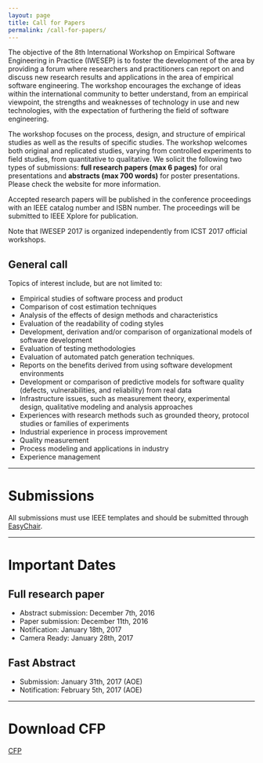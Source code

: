```yaml
---
layout: page
title: Call for Papers
permalink: /call-for-papers/
---
```


The objective of the 8th International Workshop on Empirical Software
Engineering in Practice (IWESEP) is to foster the development of the area by
providing a forum where researchers and practitioners can report on and discuss
new research results and applications in the area of empirical software
engineering. The workshop encourages the exchange of ideas within the
international community to better understand, from an empirical viewpoint, the
strengths and weaknesses of technology in use and new technologies, with the
expectation of furthering the field of software engineering.

The workshop focuses on the process, design, and structure of empirical studies
as well as the results of specific studies. The workshop welcomes both original
and replicated studies, varying from controlled experiments to field studies,
from quantitative to qualitative. We solicit the following two types of
submissions: **full research papers (max 6 pages)** for oral presentations and
**abstracts (max 700 words)** for poster presentations. Please check the website for
more information.

Accepted research papers will be published in the conference proceedings with an IEEE catalog number and ISBN number. 
The proceedings will be submitted to IEEE Xplore for publication.

Note that IWESEP 2017 is organized independently from ICST 2017 official workshops.

## General call

Topics of interest include, but are not limited to:

* Empirical studies of software process and product
* Comparison of cost estimation techniques
* Analysis of the effects of design methods and characteristics
* Evaluation of the readability of coding styles
* Development, derivation and/or comparison of organizational models of software development
* Evaluation of testing methodologies
* Evaluation of automated patch generation techniques.
* Reports on the benefits derived from using software development environments
* Development or comparison of predictive models for software quality (defects, vulnerabilities, and reliability) from real data
* Infrastructure issues, such as measurement theory, experimental design, qualitative modeling and analysis approaches
* Experiences with research methods such as grounded theory, protocol studies or families of experiments
* Industrial experience in process improvement
* Quality measurement
* Process modeling and applications in industry
* Experience management

----

# Submissions

All submissions must use IEEE templates and should be submitted through [EasyChair](http://www.easychair.org/conferences/?conf=iwesep2017).

----

# Important Dates

## Full research paper 
* Abstract submission: December 7th, 2016
* Paper submission: December 11th, 2016
* Notification: January 18th, 2017
* Camera Ready: January 28th, 2017

## Fast Abstract
* Submission: January 31th, 2017 (AOE)
* Notification: February 5th, 2017 (AOE)

----

# Download CFP
[CFP](../files/IWESEP2017-CFP.txt)
